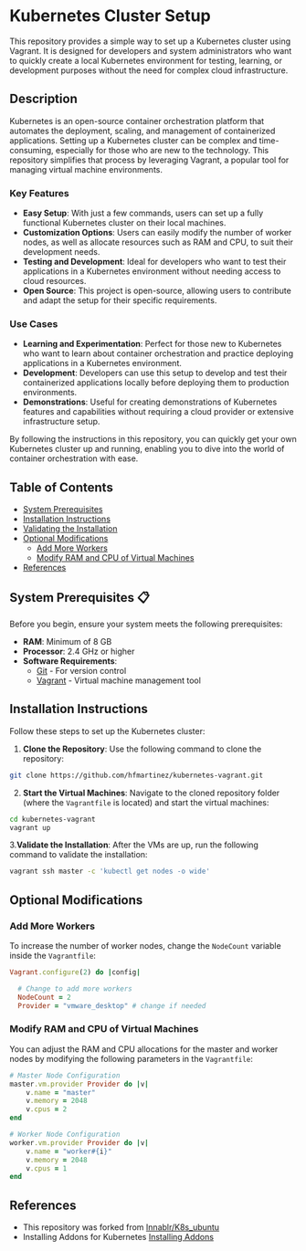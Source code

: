 # Kubernetes Cluster Setup

This repository provides a simple way to set up a Kubernetes cluster using Vagrant. It is designed for developers and system administrators who want to quickly create a local Kubernetes environment for testing, learning, or development purposes without the need for complex cloud infrastructure.

## Description

Kubernetes is an open-source container orchestration platform that automates the deployment, scaling, and management of containerized applications. Setting up a Kubernetes cluster can be complex and time-consuming, especially for those who are new to the technology. This repository simplifies that process by leveraging Vagrant, a popular tool for managing virtual machine environments.

### Key Features

- **Easy Setup**: With just a few commands, users can set up a fully functional Kubernetes cluster on their local machines.
- **Customization Options**: Users can easily modify the number of worker nodes, as well as allocate resources such as RAM and CPU, to suit their development needs.
- **Testing and Development**: Ideal for developers who want to test their applications in a Kubernetes environment without needing access to cloud resources.
- **Open Source**: This project is open-source, allowing users to contribute and adapt the setup for their specific requirements.

### Use Cases

- **Learning and Experimentation**: Perfect for those new to Kubernetes who want to learn about container orchestration and practice deploying applications in a Kubernetes environment.
- **Development**: Developers can use this setup to develop and test their containerized applications locally before deploying them to production environments.
- **Demonstrations**: Useful for creating demonstrations of Kubernetes features and capabilities without requiring a cloud provider or extensive infrastructure setup.

By following the instructions in this repository, you can quickly get your own Kubernetes cluster up and running, enabling you to dive into the world of container orchestration with ease.

## Table of Contents

- [System Prerequisites](#system-prerequisites-)
- [Installation Instructions](#installation-instructions)
- [Validating the Installation](#validating-the-installation)
- [Optional Modifications](#optional-modifications)
  - [Add More Workers](#add-more-workers)
  - [Modify RAM and CPU of Virtual Machines](#modify-ram-and-cpu-of-virtual-machines)
- [References](#references)

## System Prerequisites 📋

Before you begin, ensure your system meets the following prerequisites:

- **RAM**: Minimum of 8 GB
- **Processor**: 2.4 GHz or higher
- **Software Requirements**:
  - [Git](https://git-scm.com/downloads) - For version control
  - [Vagrant](https://www.vagrantup.com/downloads.html) - Virtual machine management tool

## Installation Instructions

Follow these steps to set up the Kubernetes cluster:

1. **Clone the Repository**: Use the following command to clone the repository:

```bash
git clone https://github.com/hfmartinez/kubernetes-vagrant.git
```

2. **Start the Virtual Machines**: Navigate to the cloned repository folder (where the `Vagrantfile` is located) and start the virtual machines:

```bash
cd kubernetes-vagrant
vagrant up
```

3.**Validate the Installation**: After the VMs are up, run the following command to validate the installation:

```bash
vagrant ssh master -c 'kubectl get nodes -o wide'
```

## Optional Modifications

### Add More Workers

To increase the number of worker nodes, change the `NodeCount` variable inside the `Vagrantfile`:

```ruby
Vagrant.configure(2) do |config|

  # Change to add more workers
  NodeCount = 2
  Provider = "vmware_desktop" # change if needed
```

### Modify RAM and CPU of Virtual Machines

You can adjust the RAM and CPU allocations for the master and worker nodes by modifying the following parameters in the `Vagrantfile`:

```ruby
# Master Node Configuration
master.vm.provider Provider do |v|
    v.name = "master"
    v.memory = 2048
    v.cpus = 2
end

# Worker Node Configuration
worker.vm.provider Provider do |v|
    v.name = "worker#{i}"
    v.memory = 2048
    v.cpus = 1
end
```

## References

- This repository was forked from [Innablr/K8s_ubuntu](https://github.com/Innablr/k8s_ubuntu)
- Installing Addons for Kubernetes [Installing Addons](https://kubernetes.io/docs/concepts/cluster-administration/addons/)
